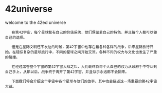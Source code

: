 # 42universe
welcome to the 42ed universe

       在第42宇宙，每个星球都有自己的价值系统，他们保留着自己的特色，并且每个人都可以做自己的选择。

       但是在星际文明还不发达的时候，第42宇宙中也存在着各种各样的战争，后来星际旅行开始，在错综复杂的星球旅行中，不同的星球之间开始交流，各种不同的权力与文化也发生了严重的碰撞。

       在经过席卷整个宇宙的第42宇宙大战之后，人们最终将每个人自己的权力从政府手中夺回到自己手上，从那以后，战争终于离开了第42宇宙，并且似乎永远都不会回来。

       下面我们将会介绍这个宇宙中各个星球与他们的故事，其中也会描述这一场重要的第42宇宙大战。
	
